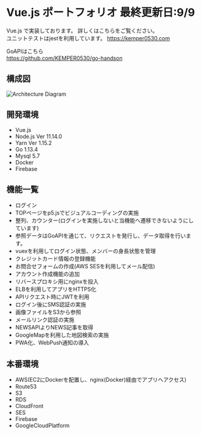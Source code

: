 # Vue.js ポートフォリオ 最終更新日:9/9

Vue.js で実装しております。
詳しくはこちらをご覧ください。<br>
ユニットテストはjestを利用しています。
<https://kemper0530.com>

GoAPIはこちら<br>
<https://github.com/KEMPER0530/go-handson>

## 構成図
![Architecture Diagram](https://d3p7ybpyhwl4ka.cloudfront.net/static/img/aws-Diagram.svg)

## 開発環境
- Vue.js
- Node.js Ver 11.14.0
- Yarn Ver 1.15.2
- Go 1.13.4
- Mysql 5.7
- Docker
- Firebase

## 機能一覧
- ログイン
- TOPページをp5.jsでビジュアルコーディングの実施
- 整列、カウンター(ログインを実施しないと当機能へ遷移できないようにしています)
- 参照データはGoAPIを通じて、リクエストを発行し、データ取得を行います。
- vuexを利用してログイン状態、メンバーの身長状態を管理
- クレジットカード情報の登録機能
- お問合せフォームの作成(AWS SESを利用してメール配信)
- アカウント作成機能の追加
- リバースプロキシ用にnginxを投入
- ELBを利用してアプリをHTTPS化
- APIリクエスト時にJWTを利用
- ログイン後にSMS認証の実施
- 画像ファイルをS3から参照
- メールリンク認証の実施
- NEWSAPIよりNEWS記事を取得
- GoogleMapを利用した地図検索の実施
- PWA化、WebPush通知の導入

## 本番環境
- AWS(EC2にDockerを配置し、nginx(Docker)経由でアプリへアクセス)
- Route53
- S3
- RDS
- CloudFront
- SES
- Firebase
- GoogleCloudPlatform
